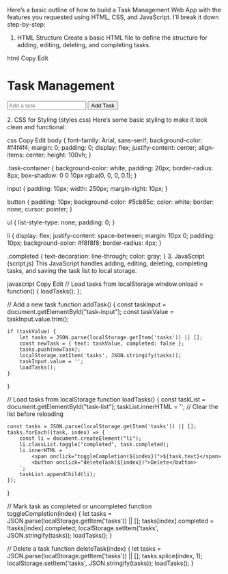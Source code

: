 Here’s a basic outline of how to build a Task Management Web App with the features you requested using HTML, CSS, and JavaScript. I’ll break it down step-by-step:

1. HTML Structure
Create a basic HTML file to define the structure for adding, editing, deleting, and completing tasks.

html
Copy
Edit
<!DOCTYPE html>
<html lang="en">
<head>
    <meta charset="UTF-8">
    <meta name="viewport" content="width=device-width, initial-scale=1.0">
    <title>Task Management</title>
    <link rel="stylesheet" href="styles.css">
</head>
<body>
    <div class="task-container">
        <h1>Task Management</h1>
        <input type="text" id="task-input" placeholder="Add a task">
        <button onclick="addTask()">Add Task</button>
        <ul id="task-list"></ul>
    </div>
    <script src="script.js"></script>
</body>
</html>
2. CSS for Styling (styles.css)
Here’s some basic styling to make it look clean and functional:

css
Copy
Edit
body {
    font-family: Arial, sans-serif;
    background-color: #f4f4f4;
    margin: 0;
    padding: 0;
    display: flex;
    justify-content: center;
    align-items: center;
    height: 100vh;
}

.task-container {
    background-color: white;
    padding: 20px;
    border-radius: 8px;
    box-shadow: 0 0 10px rgba(0, 0, 0, 0.1);
}

input {
    padding: 10px;
    width: 250px;
    margin-right: 10px;
}

button {
    padding: 10px;
    background-color: #5cb85c;
    color: white;
    border: none;
    cursor: pointer;
}

ul {
    list-style-type: none;
    padding: 0;
}

li {
    display: flex;
    justify-content: space-between;
    margin: 10px 0;
    padding: 10px;
    background-color: #f8f8f8;
    border-radius: 4px;
}

.completed {
    text-decoration: line-through;
    color: gray;
}
3. JavaScript (script.js)
This JavaScript handles adding, editing, deleting, completing tasks, and saving the task list to local storage.

javascript
Copy
Edit
// Load tasks from localStorage
window.onload = function() {
    loadTasks();
};

// Add a new task
function addTask() {
    const taskInput = document.getElementById("task-input");
    const taskValue = taskInput.value.trim();
    
    if (taskValue) {
        let tasks = JSON.parse(localStorage.getItem('tasks')) || [];
        const newTask = { text: taskValue, completed: false };
        tasks.push(newTask);
        localStorage.setItem('tasks', JSON.stringify(tasks));
        taskInput.value = '';
        loadTasks();
    }
}

// Load tasks from localStorage
function loadTasks() {
    const taskList = document.getElementById("task-list");
    taskList.innerHTML = ''; // Clear the list before reloading

    const tasks = JSON.parse(localStorage.getItem('tasks')) || [];
    tasks.forEach((task, index) => {
        const li = document.createElement("li");
        li.classList.toggle("completed", task.completed);
        li.innerHTML = `
            <span onclick="toggleCompletion(${index})">${task.text}</span>
            <button onclick="deleteTask(${index})">Delete</button>
        `;
        taskList.appendChild(li);
    });
}

// Mark task as completed or uncompleted
function toggleCompletion(index) {
    let tasks = JSON.parse(localStorage.getItem('tasks')) || [];
    tasks[index].completed = !tasks[index].completed;
    localStorage.setItem('tasks', JSON.stringify(tasks));
    loadTasks();
}

// Delete a task
function deleteTask(index) {
    let tasks = JSON.parse(localStorage.getItem('tasks')) || [];
    tasks.splice(index, 1);
    localStorage.setItem('tasks', JSON.stringify(tasks));
    loadTasks();
}
